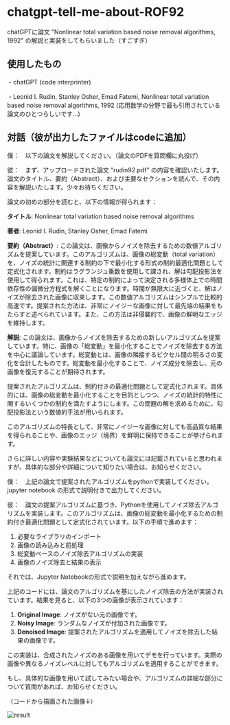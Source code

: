 # chatgpt-tell-me-about-ROF92
chatGPTに論文 "Nonlinear total variation based noise removal algorithms, 1992" の解説と実装をしてもらいました（すごすぎ）

## 使用したもの
・chatGPT (code interprinter)

・Leonid I. Rudin, Stanley Osher, Emad Fatemi, Nonlinear total variation based noise removal algorithms, 1992
(応用数学の分野で最も引用されている論文のひとつらしいです...)

## 対話（彼が出力したファイルはcodeに追加）
僕：　以下の論文を解説してください。（論文のPDFを質問欄に丸投げ）


彼：　まず、アップロードされた論文 "rudin92.pdf" の内容を確認いたします。論文のタイトル、要約（Abstract）、および主要なセクションを読んで、その内容を解説いたします。少々お待ちください。

論文の初めの部分を読むと、以下の情報が得られます：

**タイトル**: 
Nonlinear total variation based noise removal algorithms

**著者**:
Leonid I. Rudin, Stanley Osher, Emad Fatemi

**要約（Abstract）**:
この論文は、画像からノイズを除去するための数値アルゴリズムを提案しています。このアルゴリズムは、画像の総変動（total variation）を、ノイズの統計に関連する制約の下で最小化する形式の制約最適化問題として定式化されます。制約はラグランジュ乗数を使用して課され、解は勾配投影法を使用して得られます。これは、特定の制約によって決定される多様体上での時間依存性の偏微分方程式を解くことになります。時間が無限大に近づくと、解はノイズが除去された画像に収束します。この数値アルゴリズムはシンプルで比較的高速です。提案された方法は、非常にノイジーな画像に対して最先端の結果をもたらすと述べられています。また、この方法は非侵襲的で、画像の鮮明なエッジを維持します。

**解説**:
この論文は、画像からノイズを除去するための新しいアルゴリズムを提案しています。特に、画像の「総変動」を最小化することでノイズを除去する方法を中心に議論しています。総変動とは、画像の隣接するピクセル間の明るさの変化を合計したものです。総変動を最小化することで、ノイズ成分を除去し、元の画像を復元することが期待されます。

提案されたアルゴリズムは、制約付きの最適化問題として定式化されます。具体的には、画像の総変動を最小化することを目的としつつ、ノイズの統計的特性に関するいくつかの制約を満たすようにします。この問題の解を求めるために、勾配投影法という数値的手法が用いられます。

このアルゴリズムの特長として、非常にノイジーな画像に対しても高品質な結果を得られることや、画像のエッジ（境界）を鮮明に保持できることが挙げられます。

さらに詳しい内容や実験結果などについても論文には記載されていると思われますが、具体的な部分や詳細について知りたい場合は、お知らせください。


僕：　上記の論文で提案されたアルゴリズムをpythonで実装してください。jupyter notebook の形式で説明付きで出力してください。


彼：　論文の提案アルゴリズムに基づき、Pythonを使用してノイズ除去アルゴリズムを実装します。このアルゴリズムは、画像の総変動を最小化するための制約付き最適化問題として定式化されています。以下の手順で進めます：

1. 必要なライブラリのインポート
2. 画像の読み込みと前処理
3. 総変動ベースのノイズ除去アルゴリズムの実装
4. 画像のノイズ除去と結果の表示

それでは、Jupyter Notebookの形式で説明を加えながら進めます。

上記のコードには、論文のアルゴリズムを基にしたノイズ除去の方法が実装されています。結果を見ると、以下の3つの画像が表示されています：

1. **Original Image**: ノイズがない元の画像です。
2. **Noisy Image**: ランダムなノイズが付加された画像です。
3. **Denoised Image**: 提案されたアルゴリズムを適用してノイズを除去した結果の画像です。

この実装は、合成されたノイズのある画像を用いてデモを行っています。実際の画像や異なるノイズレベルに対してもアルゴリズムを適用することができます。

もし、具体的な画像を用いて試してみたい場合や、アルゴリズムの詳細な部分について質問があれば、お知らせください。

（コードから描画された画像↓）

![result](https://github.com/ryohei8/chatgpt-tell-me-about-ROF92/assets/131762035/5e354290-f76c-40d5-9337-43c4afc09e03)

